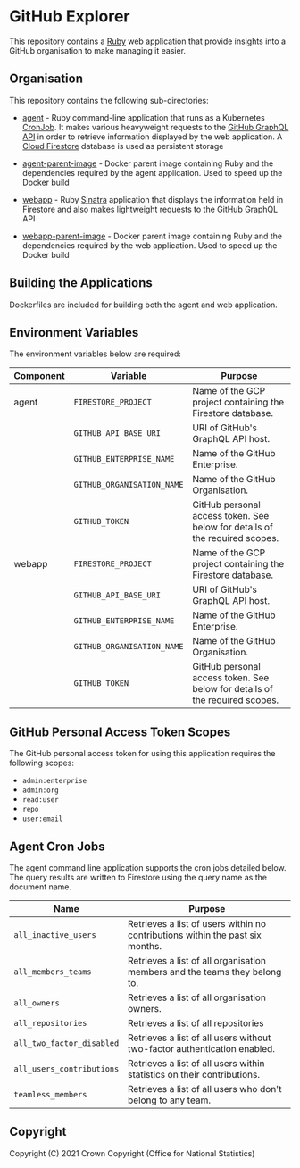 # GitHub Explorer
This repository contains a [Ruby](https://ruby-lang.org/) web application that provide insights into a GitHub organisation to make managing it easier.

## Organisation
This repository contains the following sub-directories:

* [agent](https://github.com/ONSdigital/github-explorer/tree/main/agent) - Ruby command-line application that runs as a Kubernetes [CronJob](https://kubernetes.io/docs/concepts/workloads/controllers/cron-jobs/). It makes various heavyweight requests to the [GitHub GraphQL API](https://docs.github.com/en/graphql) in order to retrieve information displayed by the web application. A [Cloud Firestore](https://cloud.google.com/firestore/) database is used as persistent storage

* [agent-parent-image](https://github.com/ONSdigital/github-explorer/tree/main/agent-parent-image) - Docker parent image containing Ruby and the dependencies required by the agent application. Used to speed up the Docker build

* [webapp](https://github.com/ONSdigital/github-explorer/tree/main/webapp) - Ruby [Sinatra](http://sinatrarb.com/) application that displays the information held in Firestore and also makes lightweight requests to the GitHub GraphQL API

* [webapp-parent-image](https://github.com/ONSdigital/github-explorer/tree/main/webapp-parent-image) - Docker parent image containing Ruby and the dependencies required by the web application. Used to speed up the Docker build

## Building the Applications
Dockerfiles are included for building both the agent and web application.

## Environment Variables
The environment variables below are required:

| Component | Variable                   | Purpose                                                                     |
|-----------|----------------------------|-----------------------------------------------------------------------------|
| agent     | `FIRESTORE_PROJECT`        | Name of the GCP project containing the Firestore database.                  |
|           | `GITHUB_API_BASE_URI`      | URI of GitHub's GraphQL API host.                                           |
|           | `GITHUB_ENTERPRISE_NAME`   | Name of the GitHub Enterprise.                                              |
|           | `GITHUB_ORGANISATION_NAME` | Name of the GitHub Organisation.                                            |
|           | `GITHUB_TOKEN`             | GitHub personal access token. See below for details of the required scopes. |
| webapp    | `FIRESTORE_PROJECT`        | Name of the GCP project containing the Firestore database.                  |
|           | `GITHUB_API_BASE_URI`      | URI of GitHub's GraphQL API host.                                           |
|           | `GITHUB_ENTERPRISE_NAME`   | Name of the GitHub Enterprise.                                              |
|           | `GITHUB_ORGANISATION_NAME` | Name of the GitHub Organisation.                                            |
|           | `GITHUB_TOKEN`             | GitHub personal access token. See below for details of the required scopes. |

## GitHub Personal Access Token Scopes
The GitHub personal access token for using this application requires the following scopes:

- `admin:enterprise`
- `admin:org`
- `read:user`
- `repo`
- `user:email`

## Agent Cron Jobs
The agent command line application supports the cron jobs detailed below. The query results are written to Firestore using the query name as the document name.

| Name                      | Purpose
|---------------------------|-------------------------------------------------------------------------------|
| `all_inactive_users`      | Retrieves a list of users within no contributions within the past six months. |
| `all_members_teams`       | Retrieves a list of all organisation members and the teams they belong to.    |
| `all_owners`              | Retrieves a list of all organisation owners.                                  |
| `all_repositories`        | Retrieves a list of all repositories                                          |
| `all_two_factor_disabled` | Retrieves a list of all users without two-factor authentication enabled.      |
| `all_users_contributions` | Retrieves a list of all users within statistics on their contributions.       |
| `teamless_members`        | Retrieves a list of all users who don't belong to any team.                   |

## Copyright
Copyright (C) 2021 Crown Copyright (Office for National Statistics)
